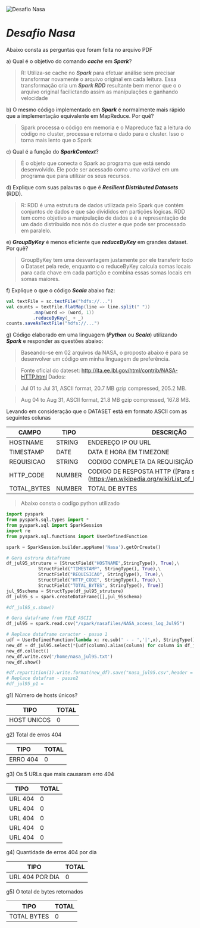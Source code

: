 ![Desafio Nasa](https://vdmedia.elpais.com/elpaistop/201810/27/2018102792523258_1540625246_video_1540625166.jpg)
# ***Desafio Nasa***

Abaixo consta as perguntas que foram feita no arquivo PDF

a) Qual é o objetivo do comando ***cache*** em ***Spark***?

>R: Utiliza-se cache no ***Spark*** para efetuar análise sem precisar transformar novamente o arquivo original em cada leitura. Essa transformação cria um ***Spark RDD*** resultante bem menor que o o arquivo original facilictando assim as manipulações e ganhando velocidade

b) O mesmo código implementado em ***Spark*** é normalmente mais rápido que a implementação equivalente em MapReduce. Por quê?

> Spark processa o código em memoria e o Mapreduce faz a leitura do código no cluster, processa e retorna o dado para o cluster. Isso o torna mais lento que o Spark

c) Qual é a função do ***SparkContext***?

> É o objeto que conecta o Spark ao programa que está sendo desenvolvido. Ele pode ser acessado como uma variável em um programa que para utilizar os seus recursos.

d) Explique com suas palavras o que é ***Resilient Distributed Datasets*** (RDD).

>R: RDD é uma estrutura de dados utilizada pelo Spark que contém conjuntos de dados e que são divididos em partições lógicas. RDD tem como objetivo a manipulação de dados e é a representação de um dado distribuido nos nós do cluster e que pode ser processado em paralelo.

e) ***GroupByKey*** é menos eficiente que ***reduceByKey*** em grandes dataset. Por quê?

>GroupByKey tem uma desvantagem justamente por ele transferir todo o Dataset pela rede, enquanto o o reduceByKey calcula somas locais para cada chave em cada partição e combina essas somas locais em somas maiores.

f) Explique o que o código ***Scala*** abaixo faz:

```scala
val textFile = sc.textFile("hdfs://...")
val counts = textFile.flatMap(line => line.split(" "))
          .map(word => (word, 1))
          .reduceByKey(_ + _)
counts.saveAsTextFile("hdfs://...")
```

g) Código elaborado em uma linguagem (***Python*** ou ***Scala***) utilizando ***Spark*** e responder as questões abaixo:

>Baseando-se em 02 arquivos da NASA, o proposto abaixo é para se desenvolver um código em minha linguagem de preferência.

>Fonte oficial do dateset: http://ita.ee.lbl.gov/html/contrib/NASA-HTTP.html
Dados:

>Jul 01 to Jul 31, ASCII format, 20.7 MB gzip compressed, 205.2 MB.

>Aug 04 to Aug 31, ASCII format, 21.8 MB gzip compressed, 167.8 MB.

Levando em consideração que o DATASET está em formato ASCII com as seguintes colunas

CAMPO|TIPO|DESCRIÇÃO
---|---|---
HOSTNAME|STRING|ENDEREÇO IP OU URL
TIMESTAMP|DATE| DATA E HORA EM TIMEZONE
REQUISICAO|STRING| CODIGO COMPLETA DA REQUISIÇÃO
HTTP_CODE|NUMBER| CODIGO DE RESPOSTA HTTP ([Para saber mais])(https://en.wikipedia.org/wiki/List_of_HTTP_status_codes)
TOTAL_BYTES|NUMBER|TOTAL DE BYTES

>Abaixo consta o codigo python utilizado

```python
import pyspark
from pyspark.sql.types import *
from pyspark.sql import SparkSession
import re
from pyspark.sql.functions import UserDefinedFunction

spark = SparkSession.builder.appName('Nasa').getOrCreate()

# Gera estrura dataframe
df_jul95_struture = [StructField("HOSTNAME",StringType(), True),\
            StructField("TIMESTAMP", StringType(), True),\
            StructField("REQUISICAO", StringType(), True),\
            StructField("HTTP_CODE", StringType(), True),\
            StructField("TOTAL_BYTES", StringType(), True)]
jul_95schema = StructType(df_jul95_struture)
df_jul95_s = spark.createDataFrame([],jul_95schema)

#df_jul95_s.show()

# Gera dataframe from FILE ASCII
df_jul95 = spark.read.csv("/spark/nasafiles/NASA_access_log_Jul95")

# Replace dataframe caracter - passo 1
udf = UserDefinedFunction(lambda x: re.sub(' - - ','|',x), StringType())
new_df = df_jul95.select(*[udf(column).alias(column) for column in df_jul95.columns])
new_df.collect()
new_df.write.csv('/home/nasa_jul95.txt')
new_df.show()

#df.repartition(1).write.format(new_df).save("nasa_jul95.csv",header = 'false')
# Replace datafram - passo2
#df_jul95_p1 = 
```

g1) Número de hosts únicos?

TIPO|TOTAL
---|---
HOST UNICOS|0

g2) Total de erros 404

TIPO|TOTAL
---|---
ERRO 404|0

g3) Os 5 URLs que mais causaram erro 404

TIPO|TOTAL
---|---
URL 404|0
URL 404|0
URL 404|0
URL 404|0
URL 404|0

g4) Quantidade de erros 404 por dia

TIPO|TOTAL
---|---
URL 404 POR DIA|0

g5) O total de bytes retornados

TIPO|TOTAL
---|---
TOTAL BYTES|0
